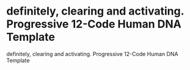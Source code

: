 # definitely, clearing and activating. Progressive 12-Code Human DNA Template

definitely, clearing and activating. Progressive 12-Code Human DNA Template